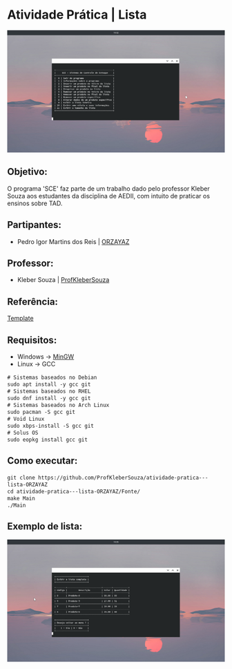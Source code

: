 # Atividade Prática | Lista

![Main](https://raw.githubusercontent.com/ProfKleberSouza/atividade-pratica---lista-ORZAYAZ/main/Imagens/20210420_19h32m06s_grim.png)

## Objetivo:
 O programa 'SCE' faz parte de um trabalho dado pelo professor Kleber Souza aos estudantes da disciplina de AEDII, com intuito de praticar os ensinos sobre TAD. 
## Partipantes:
 - Pedro Igor Martins dos Reis | [ORZAYAZ](https://github.com/ORZAYAZ)
## Professor:
 - Kleber Souza | [ProfKleberSouza](https://github.com/ProfKleberSouza)

## Referência:
[Template](https://github.com/KleberSouza/pratica-lista-template)
## Requisitos:
 - Windows → [MinGW](https://sourceforge.net/projects/mingw/)
 - Linux → GCC
 ```
# Sistemas baseados no Debian
sudo apt install -y gcc git
# Sistemas baseados no RHEL
sudo dnf install -y gcc git
# Sistemas baseados no Arch Linux
sudo pacman -S gcc git
# Void Linux
sudo xbps-install -S gcc git
# Solus OS
sudo eopkg install gcc git
```
## Como executar:
```
git clone https://github.com/ProfKleberSouza/atividade-pratica---lista-ORZAYAZ
cd atividade-pratica---lista-ORZAYAZ/Fonte/
make Main
./Main
```
## Exemplo de lista:
![Exemplo](https://raw.githubusercontent.com/ProfKleberSouza/atividade-pratica---lista-ORZAYAZ/main/Imagens/20210420_19h35m11s_grim.png)


